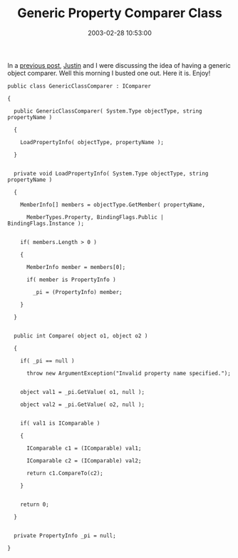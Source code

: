 ﻿---
layout: post
title: "Generic Property Comparer Class"
comments: false
date: 2003-02-28 10:53:00
updated: 2004-05-05 14:17:00
categories:
 - Technology
subtext-id: a9e5db93-fda4-4915-aa93-c02baa8f902b
alias: /blog/Generic-Property-Comparer-Class.aspx
---


In a [previous post](http://www.peterprovost.org/2003/02/27.html#a62), [Justin](http://pinetree-tech.com/weblog/) and I were discussing the idea of having a generic object comparer. Well this morning I busted one out. Here it is. Enjoy!
    
    public class GenericClassComparer : IComparer
    
    {
    
      public GenericClassComparer( System.Type objectType, string propertyName )
    
      {
    
        LoadPropertyInfo( objectType, propertyName );
    
      }
    
      
      private void LoadPropertyInfo( System.Type objectType, string propertyName )
    
      {
    
        MemberInfo[] members = objectType.GetMember( propertyName, 
    
          MemberTypes.Property, BindingFlags.Public | BindingFlags.Instance );
    
      
        if( members.Length > 0 )
    
        {
    
          MemberInfo member = members[0];
    
          if( member is PropertyInfo )
    
            _pi = (PropertyInfo) member;
    
        }
    
      }
    
      
      public int Compare( object o1, object o2 )
    
      {
    
        if( _pi == null )
    
          throw new ArgumentException("Invalid property name specified.");
    
      
        object val1 = _pi.GetValue( o1, null );
    
        object val2 = _pi.GetValue( o2, null );
    
      
        if( val1 is IComparable )
    
        {
    
          IComparable c1 = (IComparable) val1;
    
          IComparable c2 = (IComparable) val2;
    
          return c1.CompareTo(c2);
    
        }
    
      
        return 0;
    
      }
    
      
      private PropertyInfo _pi = null;
    
    }
